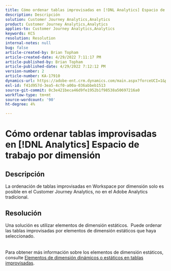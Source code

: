 ```yaml
---
title: Cómo ordenar tablas improvisadas en [!DNL Analytics] Espacio de trabajo por dimensión
description: Descripción
solution: Customer Journey Analytics,Analytics
product: Customer Journey Analytics,Analytics
applies-to: Customer Journey Analytics,Analytics
keywords: KCS
resolution: Resolution
internal-notes: null
bug: false
article-created-by: Brian Topham
article-created-date: 4/29/2022 7:11:17 PM
article-published-by: Brian Topham
article-published-date: 4/29/2022 7:12:12 PM
version-number: 2
article-number: KA-17910
dynamics-url: https://adobe-ent.crm.dynamics.com/main.aspx?forceUCI=1&pagetype=entityrecord&etn=knowledgearticle&id=3f8c041f-f0c7-ec11-a7b6-0022480a10ee
exl-id: f41d957d-3ea5-4cf0-a00a-036abbeb1513
source-git-commit: 0c3e421beca46d9fe1952b1f98538a50697216a0
workflow-type: tm+mt
source-wordcount: '90'
ht-degree: 4%

---
```


# Cómo ordenar tablas improvisadas en [!DNL Analytics] Espacio de trabajo por dimensión

## Descripción

La ordenación de tablas improvisadas en Workspace por dimensión solo es posible en el Customer Journey Analytics, no en el Adobe Analytics tradicional.

## Resolución

Una solución es utilizar elementos de dimensión estáticos.  Puede ordenar las tablas improvisadas por elementos de dimensión estáticos que haya seleccionado.
<br> <br><br>Para obtener más información sobre los elementos de dimensión estáticos, consulte [Elementos de dimensión dinámicos o estáticos en tablas improvisadas](https://experienceleague.adobe.com/docs/analytics/analyze/analysis-workspace/visualizations/freeform-table/column-row-settings/manual-vs-dynamic-rows.html?lang=en).
